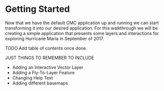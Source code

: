 # Getting Started

Now that we have the default CMC application up and running we can start transforming it into our desired application. For this walkthrough we will be creating a simple application that presents some layers and interactions for exploring Hurricane Maria in September of 2017.

TODO Add table of contents once done.

JUST THINGS TO REMEMBER TO INCLUDE

* Adding an Interactive Vector Layer
* Adding a Fly-To-Layer Feature
* Changing Help Text
* Adding different basemaps



